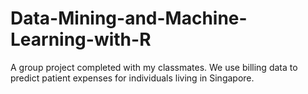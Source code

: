 # Data-Mining-and-Machine-Learning-with-R
A group project completed with my classmates. We use billing data to predict patient expenses for individuals living in Singapore.

